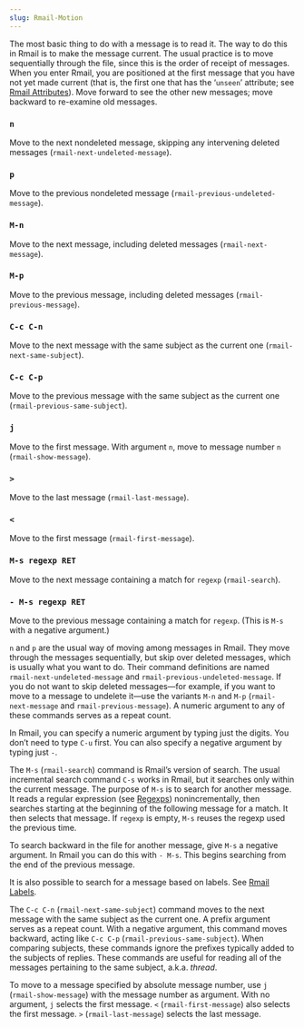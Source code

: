 ```yaml
---
slug: Rmail-Motion
---
```


The most basic thing to do with a message is to read it. The way to do this in Rmail is to make the message current. The usual practice is to move sequentially through the file, since this is the order of receipt of messages. When you enter Rmail, you are positioned at the first message that you have not yet made current (that is, the first one that has the ‘`unseen`’ attribute; see [Rmail Attributes](/docs/emacs/Rmail-Attributes)). Move forward to see the other new messages; move backward to re-examine old messages.

### `n`

Move to the next nondeleted message, skipping any intervening deleted messages (`rmail-next-undeleted-message`).

### `p`

Move to the previous nondeleted message (`rmail-previous-undeleted-message`).

### `M-n`

Move to the next message, including deleted messages (`rmail-next-message`).

### `M-p`

Move to the previous message, including deleted messages (`rmail-previous-message`).

### `C-c C-n`

Move to the next message with the same subject as the current one (`rmail-next-same-subject`).

### `C-c C-p`

Move to the previous message with the same subject as the current one (`rmail-previous-same-subject`).

### `j`

Move to the first message. With argument `n`, move to message number `n` (`rmail-show-message`).

### `>`

Move to the last message (`rmail-last-message`).

### `<`

Move to the first message (`rmail-first-message`).

### `M-s regexp RET`

Move to the next message containing a match for `regexp` (`rmail-search`).

### `- M-s regexp RET`

Move to the previous message containing a match for `regexp`. (This is `M-s` with a negative argument.)

`n` and `p` are the usual way of moving among messages in Rmail. They move through the messages sequentially, but skip over deleted messages, which is usually what you want to do. Their command definitions are named `rmail-next-undeleted-message` and `rmail-previous-undeleted-message`. If you do not want to skip deleted messages—for example, if you want to move to a message to undelete it—use the variants `M-n` and `M-p` (`rmail-next-message` and `rmail-previous-message`). A numeric argument to any of these commands serves as a repeat count.

In Rmail, you can specify a numeric argument by typing just the digits. You don’t need to type `C-u` first. You can also specify a negative argument by typing just `-`.

The `M-s` (`rmail-search`) command is Rmail’s version of search. The usual incremental search command `C-s` works in Rmail, but it searches only within the current message. The purpose of `M-s` is to search for another message. It reads a regular expression (see [Regexps](/docs/emacs/Regexps)) nonincrementally, then searches starting at the beginning of the following message for a match. It then selects that message. If `regexp` is empty, `M-s` reuses the regexp used the previous time.

To search backward in the file for another message, give `M-s` a negative argument. In Rmail you can do this with `- M-s`. This begins searching from the end of the previous message.

It is also possible to search for a message based on labels. See [Rmail Labels](/docs/emacs/Rmail-Labels).

The `C-c C-n` (`rmail-next-same-subject`) command moves to the next message with the same subject as the current one. A prefix argument serves as a repeat count. With a negative argument, this command moves backward, acting like `C-c C-p` (`rmail-previous-same-subject`). When comparing subjects, these commands ignore the prefixes typically added to the subjects of replies. These commands are useful for reading all of the messages pertaining to the same subject, a.k.a. *thread*.

To move to a message specified by absolute message number, use `j` (`rmail-show-message`) with the message number as argument. With no argument, `j` selects the first message. `<` (`rmail-first-message`) also selects the first message. `>` (`rmail-last-message`) selects the last message.
